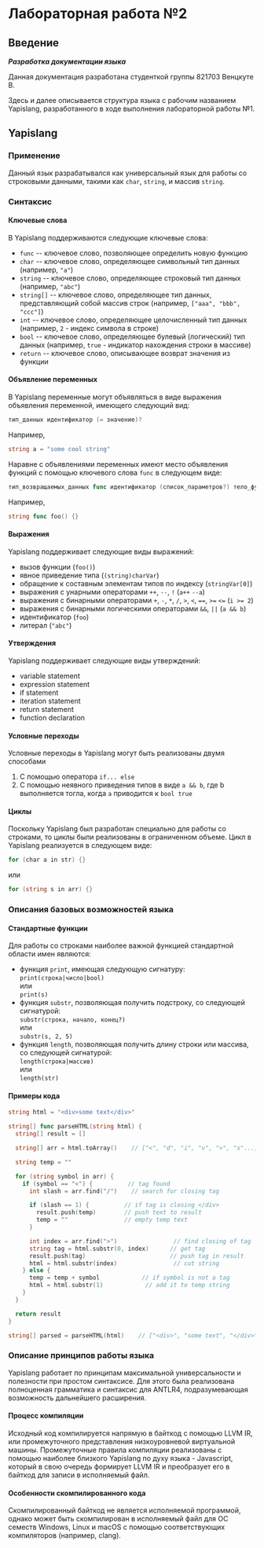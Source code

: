 # Лабораторная работа №2

## Введение

***Разработка документации языка***

Данная документация разработана студенткой группы 821703 Венцкуте В.

Здесь и далее описывается структура языка с рабочим названием Yapislang, разработанного в ходе выполнения лабораторной работы №1.

## Yapislang

### Применение

Данный язык разрабатывался как универсальный язык для работы со строковыми данными, такими как `char`, `string`, и массив `string`.

### Синтаксис

#### Ключевые слова

В Yapislang поддерживаются следующие ключевые слова:
- `func` -- ключевое слово, позволяющее определить новую функцию
- `char` -- ключевое слово, определяющее символьный тип данных (например, `"a"`)
- `string` -- ключевое слово, определяющее строковый тип данных (например, `"abc"`)
- `string[]` -- ключевое слово, определяющее тип данных, представляющий собой массив строк (например, `["aaa", "bbb", "ccc"]`)
- `int` -- ключевое слово, определяющее целочисленный тип данных (например, `2` - индекс символа в строке)
- `bool` -- ключевое слово, определяющее булевый (логический) тип данных (например, `true` - индикатор нахождения строки в массиве)
- `return` -- ключевое слово, описывающее возврат значения из функции

#### Объявление переменных

В Yapislang переменные могут объявляться в виде выражения объявления переменной, имеющего следующий вид:  
```go
тип_данных идентификатор (= значение)?
```  
Например,  
```go
string a = "some cool string"
```

Наравне с объявлениями переменных имеют место объявления функций с помощью ключевого слова `func` в следующем виде:  
```go
тип_возвращаемых_данных func идентификатор (список_параметров?) тело_функции
```  
Например,  
```go
string func foo() {}
```

#### Выражения

Yapislang поддерживает следующие виды выражений:
- вызов функции (`foo()`)
- явное приведение типа (`(string)charVar`)
- обращение к составным элементам типов по индексу (`stringVar[0]`)
- выражения с унарными операторами `++`, `--`, `!` (`a++` `--a`)
- выражения с бинарными операторами `+`, `-`, `*`, `/`, `>`, `<`, `==`, `>=` `<=` (`i >= 2`)
- выражения с бинарными логическими операторами `&&`, `||` (`a && b`)
- идентификатор (`foo`)
- литерал (`"abc"`)

#### Утверждения

Yapislang поддерживает следующие виды утверждений:
- variable statement
- expression statement
- if statement
- iteration statement
- return statement
- function declaration

#### Условные переходы

Условные переходы в Yapislang могут быть реализованы двумя способами
1. С помощью оператора `if... else`
2. С помощью неявного приведения типов в виде `a && b`, где b выполняется тогла, когда `a` приводится к `bool true`

#### Циклы

Поскольку Yapislang был разработан специально для работы со строками, то циклы были реализованы в ограниченном объеме. Цикл в Yapislang реализуется в следующем виде:  
```go
for (char a in str) {}
```
или  
```go
for (string s in arr) {}
```

### Описания базовых возможностей языка
#### Стандартные функции

Для работы со строками наиболее важной функцией стандартной области имен являются:
- функция `print`, имеющая следующую сигнатуру:  
`print(строка|число|bool)`  
или  
`print(s)`
- функция `substr`, позволяющая получить подстроку, со следующей сигнатурой:  
`substr(строка, начало, конец?)`  
или  
`substr(s, 2, 5)`
- функция `length`, позволяющая получить длину строки или массива, со следующей сигнатурой:  
`length(строка|массив)`  
или  
`length(str)`

#### Примеры кода

```go
string html = "<div>some text</div>"

string[] func parseHTML(string html) {
  string[] result = []

  string[] arr = html.toArray()    // ["<", "d", "i", "v", ">", "s"...]

  string temp = ""

  for (string symbol in arr) {
    if (symbol == "<") {          // tag found
      int slash = arr.find("/")    // search for closing tag

      if (slash == 1) {          // if tag is closing </div>
        result.push(temp)        // push text to result
        temp = ""                // empty temp text
      }

      int index = arr.find(">")                // find closing of tag
      string tag = html.substr(0, index)      // get tag
      result.push(tag)                        // push tag in result
      html = html.substr(index)                // cut string
    } else {
      temp = temp + symbol            // if symbol is not a tag
      html = html.substr(1)            // add it to temp string
    }
  }

  return result
}

string[] parsed = parseHTML(html)    // ["<div>", "some text", "</div>"]
```
### Описание принципов работы языка

Yapislang работает по принципам максимальной универсальности и полезности при простом синтаксисе. Для этого была реализована полноценная грамматика и синтаксис для ANTLR4, подразумевающая возможность дальнейшего расширения.

#### Процесс компиляции

Исходный код компилируется напрямую в байткод с помощью LLVM IR, или промежуточного представления низкоуровневой виртуальной машины. Промежуточные правила компиляции реализованы с помощью наиболее близкого Yapislang по духу языка - Javascript, который в свою очередь формирует LLVM IR и преобразует его в байткод для записи в исполняемый файл.

#### Особенности скомпилированного кода

Скомпилированный байткод не является исполняемой программой, однако может быть скомпилирован в исполняемый файл для ОС семеств Windows, Linux и macOS с помощью соответствующих компиляторов (например, clang).
